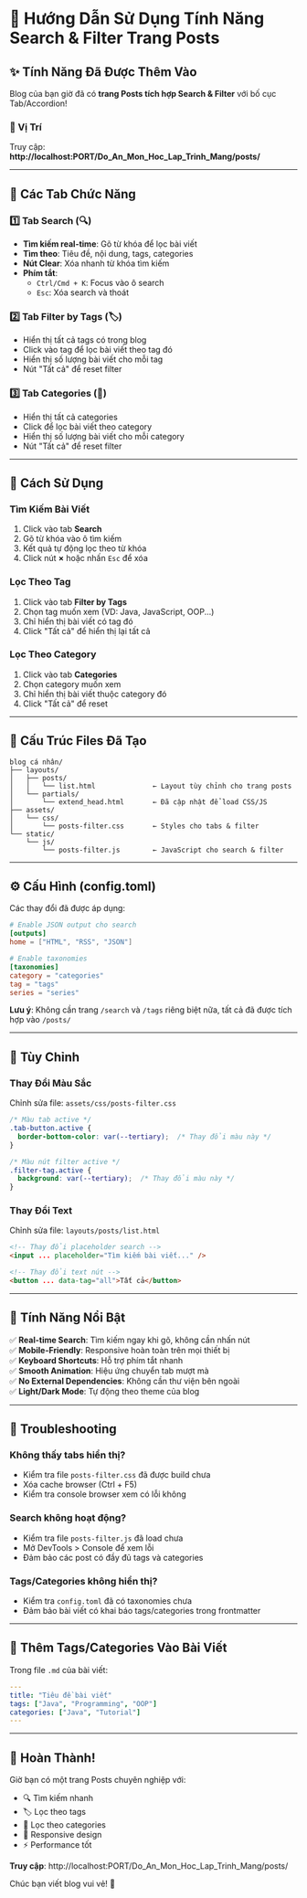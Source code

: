 # 🎯 Hướng Dẫn Sử Dụng Tính Năng Search & Filter Trang Posts

## ✨ Tính Năng Đã Được Thêm Vào

Blog của bạn giờ đã có **trang Posts tích hợp Search & Filter** với bố cục Tab/Accordion!

### 📍 Vị Trí
Truy cập: **http://localhost:PORT/Do_An_Mon_Hoc_Lap_Trinh_Mang/posts/**

---

## 🎨 Các Tab Chức Năng

### 1️⃣ Tab **Search** (🔍)
- **Tìm kiếm real-time**: Gõ từ khóa để lọc bài viết
- **Tìm theo**: Tiêu đề, nội dung, tags, categories
- **Nút Clear**: Xóa nhanh từ khóa tìm kiếm
- **Phím tắt**:
  - `Ctrl/Cmd + K`: Focus vào ô search
  - `Esc`: Xóa search và thoát

### 2️⃣ Tab **Filter by Tags** (🏷️)
- Hiển thị tất cả tags có trong blog
- Click vào tag để lọc bài viết theo tag đó
- Hiển thị số lượng bài viết cho mỗi tag
- Nút "Tất cả" để reset filter

### 3️⃣ Tab **Categories** (📂)
- Hiển thị tất cả categories
- Click để lọc bài viết theo category
- Hiển thị số lượng bài viết cho mỗi category
- Nút "Tất cả" để reset filter

---

## 🎯 Cách Sử Dụng

### Tìm Kiếm Bài Viết
1. Click vào tab **Search**
2. Gõ từ khóa vào ô tìm kiếm
3. Kết quả tự động lọc theo từ khóa
4. Click nút **×** hoặc nhấn `Esc` để xóa

### Lọc Theo Tag
1. Click vào tab **Filter by Tags**
2. Chọn tag muốn xem (VD: Java, JavaScript, OOP...)
3. Chỉ hiển thị bài viết có tag đó
4. Click "Tất cả" để hiển thị lại tất cả

### Lọc Theo Category
1. Click vào tab **Categories**
2. Chọn category muốn xem
3. Chỉ hiển thị bài viết thuộc category đó
4. Click "Tất cả" để reset

---

## 📁 Cấu Trúc Files Đã Tạo

```
blog cá nhân/
├── layouts/
│   ├── posts/
│   │   └── list.html              ← Layout tùy chỉnh cho trang posts
│   └── partials/
│       └── extend_head.html       ← Đã cập nhật để load CSS/JS
├── assets/
│   └── css/
│       └── posts-filter.css       ← Styles cho tabs & filter
└── static/
    └── js/
        └── posts-filter.js        ← JavaScript cho search & filter
```

---

## ⚙️ Cấu Hình (config.toml)

Các thay đổi đã được áp dụng:

```toml
# Enable JSON output cho search
[outputs]
home = ["HTML", "RSS", "JSON"]

# Enable taxonomies
[taxonomies]
category = "categories"
tag = "tags"
series = "series"
```

**Lưu ý**: Không cần trang `/search` và `/tags` riêng biệt nữa, tất cả đã được tích hợp vào `/posts/`

---

## 🎨 Tùy Chỉnh

### Thay Đổi Màu Sắc
Chỉnh sửa file: `assets/css/posts-filter.css`

```css
/* Màu tab active */
.tab-button.active {
  border-bottom-color: var(--tertiary);  /* Thay đổi màu này */
}

/* Màu nút filter active */
.filter-tag.active {
  background: var(--tertiary);  /* Thay đổi màu này */
}
```

### Thay Đổi Text
Chỉnh sửa file: `layouts/posts/list.html`

```html
<!-- Thay đổi placeholder search -->
<input ... placeholder="Tìm kiếm bài viết..." />

<!-- Thay đổi text nút -->
<button ... data-tag="all">Tất cả</button>
```

---

## 🚀 Tính Năng Nổi Bật

✅ **Real-time Search**: Tìm kiếm ngay khi gõ, không cần nhấn nút  
✅ **Mobile-Friendly**: Responsive hoàn toàn trên mọi thiết bị  
✅ **Keyboard Shortcuts**: Hỗ trợ phím tắt nhanh  
✅ **Smooth Animation**: Hiệu ứng chuyển tab mượt mà  
✅ **No External Dependencies**: Không cần thư viện bên ngoài  
✅ **Light/Dark Mode**: Tự động theo theme của blog  

---

## 🐛 Troubleshooting

### Không thấy tabs hiển thị?
- Kiểm tra file `posts-filter.css` đã được build chưa
- Xóa cache browser (Ctrl + F5)
- Kiểm tra console browser xem có lỗi không

### Search không hoạt động?
- Kiểm tra file `posts-filter.js` đã load chưa
- Mở DevTools > Console để xem lỗi
- Đảm bảo các post có đầy đủ tags và categories

### Tags/Categories không hiển thị?
- Kiểm tra `config.toml` đã có taxonomies chưa
- Đảm bảo bài viết có khai báo tags/categories trong frontmatter

---

## 📝 Thêm Tags/Categories Vào Bài Viết

Trong file `.md` của bài viết:

```yaml
---
title: "Tiêu đề bài viết"
tags: ["Java", "Programming", "OOP"]
categories: ["Java", "Tutorial"]
---
```

---

## 🎉 Hoàn Thành!

Giờ bạn có một trang Posts chuyên nghiệp với:
- 🔍 Tìm kiếm nhanh
- 🏷️ Lọc theo tags
- 📂 Lọc theo categories
- 📱 Responsive design
- ⚡ Performance tốt

**Truy cập**: http://localhost:PORT/Do_An_Mon_Hoc_Lap_Trinh_Mang/posts/

Chúc bạn viết blog vui vẻ! 🚀
